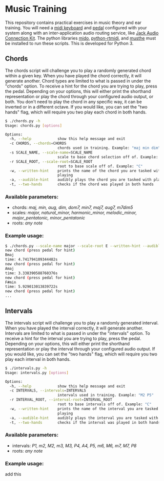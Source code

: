 # Music Training

This repository contains practical exercises in music theory and ear training. You will need a [midi keyboard](http://m-audio.com/products/view/keystation-49) and [pedal](http://m-audio.com/products/view/sp-2) configured with your system along with an inter-application audio routing service, like [Jack Audio Connection Kit](http://jackaudio.org/). The python libraries [mido](https://github.com/olemb/mido), [python-rtmidi](https://pypi.org/project/python-rtmidi/), and [musthe](https://github.com/gciruelos/musthe) must be installed to run these scripts. This is developed for Python 3.

## Chords
The chords script will challenge you to play a randomly generated chord
within a given key. When you have played the chord correctly, it will generate another. Chord types are limited to what is passed in under the "chords" option.
To receive a hint for the chord you are trying to play, press the pedal. Depending on your options, this will either print the shorthand representation or play the chord through your configured audio output, or both. You don't need to play the chord in any specific way, it can be inverted or in a different octave. If you would like, you can set the "two hands" flag, which will require you two play each chord in both hands.
```sh
$ ./chords.py -h
Usage: chords.py [options]

Options:
  -h, --help            show this help message and exit
  -c CHORDS, --chords=CHORDS
                        chords used in training. Example: "maj min dim"
  -s SCALE_NAME, --scale-name=SCALE_NAME
                        scale to base chord selection off of. Example: "major"
  -r SCALE_ROOT, --scale-root=SCALE_ROOT
                        root to base scale off of. Example: "C"
  -w, --written-hint    prints the name of the chord you are tasked with
                        playing
  -a, --audible-hint    audibly plays the chord you are tasked with playing
  -t, --two-hands       checks if the chord was played in both hands
```

### Available parameters:
- chords: *maj, min, aug, dim, dom7, min7, maj7, aug7, m7dim5*
- scales: *major, natural_minor, harmonic_minor, melodic_minor, major_pentatonic, minor_pentatonic*
- roots: *any note*

### Example usage:
```sh
$ ./chords.py --scale-name major --scale-root E --written-hint --audible-hint --two-hands --chords "maj min"
new chord (press pedal for hint)
Bmaj
time: 4.741794109344482s
new chord (press pedal for hint)
Amaj
time: 3.338390588760376s
new chord (press pedal for hint)
F#min
time: 5.929013013839722s
new chord (press pedal for hint)
...
```
## Intervals
The intervals script will challenge you to play a randomly generated interval. When you have played the interval correctly, it will generate another. Intervals are limited to what is passed in under the "intervals" option. To receive a hint for the interval you are trying to play, press the pedal. Depending on your options, this will either print the shorthand representation or play the interval through your configured audio output. If you would like, you can set the "two hands" flag, which will require you two play each interval in both hands.
```sh
$ ./intervals.py -h
Usage: intervals.py [options]

Options:
  -h, --help            show this help message and exit
  -c INTERVALS, --intervals=INTERVALS
                        intervals used in training. Example: "M2 P5"
  -r INTERVAL_ROOT, --interval-root=INTERVAL_ROOT
                        root to base intervals off of. Example: "C"
  -w, --written-hint    prints the name of the interval you are tasked with
                        playing
  -a, --audible-hint    audibly plays the interval you are tasked with playing
  -t, --two-hands       checks if the interval was played in both hands

```
### Available parameters:
- intervals: *P1, m2, M2, m3, M3, P4, A4, P5, m6, M6, m7, M7, P8*
- roots: *any note*

### Example usage:
add this
